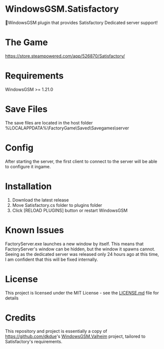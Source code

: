 # WindowsGSM.Satisfactory
🧩WindowsGSM plugin that provides Satisfactory Dedicated server support!

# The Game
https://store.steampowered.com/app/526870/Satisfactory/

# Requirements
WindowsGSM >= 1.21.0

# Save Files
The save files are located in the host folder %LOCALAPPDATA%\FactoryGame\Saved\Savegames\server

# Config
After starting the server, the first client to connect to the server will be able to configure it ingame.

# Installation
  1. Download the latest release
  2. Move Satisfactory.cs folder to plugins folder
  3. Click [RELOAD PLUGINS] button or restart WindowsGSM

# Known Issues
FactoryServer.exe launches a new window by itself. This means that FactoryServer's window can be hidden, but the window it spawns cannot. Seeing as the dedicated server was released only 24 hours ago at this time, I am confident that this will be fixed internally.

# License
This project is licensed under the MIT License - see the <a href="https://github.com/johanwintgens/WindowsGSM.Satisfactory/blob/main/LICENSE">LICENSE.md</a> file for details

# Credits
This repository and project is essentially a copy of <a href="dkdue">https://github.com/dkdue</a>'s <a href="https://github.com/dkdue/WindowsGSM.Valheim">WindowsGSM.Valheim</a> project, tailored to Satisfactory's requirements.